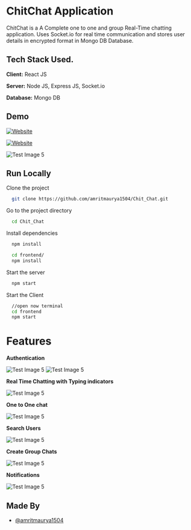 # ChitChat Application

ChitChat is a A Complete one to one and group Real-Time chatting application. Uses Socket.io for real time communication and stores user details in encrypted format in Mongo DB Database.

## Tech Stack Used.

**Client:** React JS

**Server:** Node JS, Express JS, Socket.io

**Database:** Mongo DB

## Demo

[![Website](https://img.shields.io/website?label=Video-DEMO-YT&style=for-the-badge&url=https://youtu.be/m9yUiGvFrTU?si=ZzKiTNY4y3RMHhAe)](https://youtu.be/m9yUiGvFrTU?si=ZzKiTNY4y3RMHhAe)

[![Website](https://img.shields.io/website?label=Chit-Chat-Live&style=for-the-badge&url=https://chit-chat-app.vercel.app/login)](https://chit-chat-app.vercel.app/login)

![Test Image 5](https://res.cloudinary.com/amritrajmaurya/image/upload/v1648135207/1_gfnev8.png)

## Run Locally

Clone the project

```bash
  git clone https://github.com/amritmaurya1504/Chit_Chat.git
```

Go to the project directory

```bash
  cd Chit_Chat
```

Install dependencies

```bash
  npm install
```

```bash
  cd frontend/
  npm install
```

Start the server

```bash
  npm start
```
Start the Client

```bash
  //open now terminal
  cd frontend
  npm start
```

# Features

**Authentication** 
<br />


![Test Image 5](https://res.cloudinary.com/amritrajmaurya/image/upload/v1648135207/1_gfnev8.png)
![Test Image 5](https://res.cloudinary.com/amritrajmaurya/image/upload/v1648135213/2_gsnv1n.png)

**Real Time Chatting with Typing indicators**

![Test Image 5](https://res.cloudinary.com/amritrajmaurya/image/upload/v1648135443/8_lyhbpl.png)

**One to One chat**

![Test Image 5](https://res.cloudinary.com/amritrajmaurya/image/upload/v1648135219/3_mgabkf.png)

**Search Users**

![Test Image 5](https://res.cloudinary.com/amritrajmaurya/image/upload/v1648135226/5_hrx2nl.png)

**Create Group Chats**

![Test Image 5](https://res.cloudinary.com/amritrajmaurya/image/upload/v1648135233/6_lnqhak.png)

**Notifications**

![Test Image 5](https://res.cloudinary.com/amritrajmaurya/image/upload/v1648135443/8_lyhbpl.png)





## Made By

- [@amritmaurya1504](https://github.com/amritmaurya1504)
